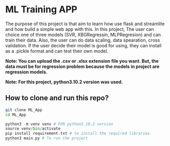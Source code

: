# ML Training APP

The purpose of this project is that aim to learn how use flask and streamlite and how build a simple web app with this.
In this project, The user can choice one of three models (SVR, XBGRegressin, MLPRegresion) and can train their data.
Also, the user can do data scaling, data spearation, cross validation.
If the user decide their model is good for using, they can install as a .pickle format and can test their own model.

**Note: You can upload the .csv or .xlsx extension file you want. But, the data must be for regression problem because the models in project are regression models.**

**Note: For this project, python3.10.2 version was used.**

## How to clone and run this repo?
```bash
git clone ML_App
cd ML_App
```

```python
python3 -m venv venv # FOR python3.10.2 version
source venv/bin/activate
pip install requirement.txt # to install the required libraries.
python3 main.py # To run the project
```